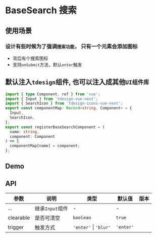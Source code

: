 # BaseSearch 搜索

## 使用场景

### 设计有些时候为了强调`搜索功能`， 只有一个元素会添加图标

- 背后有个搜索图标
- 支持`onSubmit`方法，默认`enter`触发

## 默认注入`tdesign`组件, 也可以注入成其他`UI组件库`

```ts
import { type Component, ref } from 'vue';
import { Input } from 'tdesign-vue-next';
import { SearchIcon } from 'tdesign-icons-vue-next';
export const componentMap: Record<string, Component> = {
  Input,
  SearchIcon,
};
export const registerBaseSearchComponent = (
  name: string,
  component: Component
) => {
  componentMap[name] = component;
};
```

## Demo

<preview path="./base-search-demo.vue" title="基本使用"></preview>

## API

| 参数      | 说明            | 类型                  | 默认值    | 版本 |
| --------- | --------------- | --------------------- | --------- | ---- |
| ...       | 继承`Input`组件 | \-                    | \-        |      |
| clearable | 是否可清空      | `boolean`             | `true`    |      |
| trigger   | 触发方式        | `'enter'` \| `'blur'` | `'enter'` |      |
